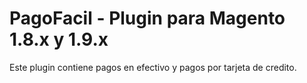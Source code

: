 # PagoFacil - Plugin para Magento 1.8.x y 1.9.x 

Este plugin contiene pagos en efectivo y pagos por tarjeta de credito.

